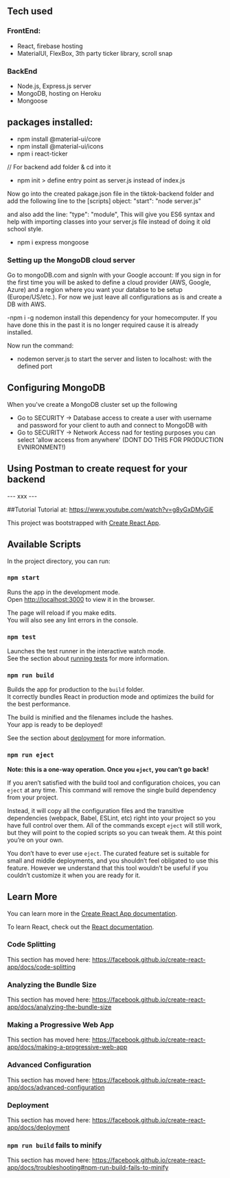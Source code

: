 ## Tech used

### FrontEnd:

- React, firebase hosting
- MaterialUI, FlexBox, 3th party ticker library, scroll snap

### BackEnd

- Node.js, Express.js server
- MongoDB, hosting on Heroku
- Mongoose

## packages installed:

- npm install @material-ui/core
- npm install @material-ui/icons
- npm i react-ticker

// For backend add folder & cd into it
- npm init > define entry point as server.js instead of index.js

Now go into the created pakage.json file in the tiktok-backend folder and add the following line to the [scripts] object:
 "start": "node server.js"
 
 and also add the line:
 "type": "module",
 This will give you ES6 syntax and help with importing classes into your server.js file instead of doing it old school style.
 
 - npm i express mongoose
 
 ### Setting up the MongoDB cloud server
 Go to mongoDB.com and signIn with your Google account:
 If you sign in for the first time you will be asked to define a cloud provider (AWS, Google, Azure) and a region where you want your databse to be setup (Europe/US/etc.). For now we just leave all configurations as is and create a DB with AWS.

-npm i -g nodemon
install this dependency for your homecomputer. If you have done this in the past it is no longer required cause it is already installed.

Now run the command:
- nodemon server.js to start the server and listen to localhost: with the defined port

## Configuring MongoDB
When you've create a MongoDB cluster set up the following
- Go to SECURITY -> Database access to create a user with username and password for your client to auth and connect to MongoDB with
- Go to SECURITY -> Network Access nad for testing purposes you can select 'allow access from anywhere' (DONT DO THIS FOR PRODUCTION EVNIRONMENT!)

## Using Postman to create request for your backend
--- xxx ---

##Tutorial
Tutorial at:
https://www.youtube.com/watch?v=g8yGxDMyGiE

This project was bootstrapped with [Create React App](https://github.com/facebook/create-react-app).

## Available Scripts

In the project directory, you can run:

### `npm start`

Runs the app in the development mode.<br />
Open [http://localhost:3000](http://localhost:3000) to view it in the browser.

The page will reload if you make edits.<br />
You will also see any lint errors in the console.

### `npm test`

Launches the test runner in the interactive watch mode.<br />
See the section about [running tests](https://facebook.github.io/create-react-app/docs/running-tests) for more information.

### `npm run build`

Builds the app for production to the `build` folder.<br />
It correctly bundles React in production mode and optimizes the build for the best performance.

The build is minified and the filenames include the hashes.<br />
Your app is ready to be deployed!

See the section about [deployment](https://facebook.github.io/create-react-app/docs/deployment) for more information.

### `npm run eject`

**Note: this is a one-way operation. Once you `eject`, you can’t go back!**

If you aren’t satisfied with the build tool and configuration choices, you can `eject` at any time. This command will remove the single build dependency from your project.

Instead, it will copy all the configuration files and the transitive dependencies (webpack, Babel, ESLint, etc) right into your project so you have full control over them. All of the commands except `eject` will still work, but they will point to the copied scripts so you can tweak them. At this point you’re on your own.

You don’t have to ever use `eject`. The curated feature set is suitable for small and middle deployments, and you shouldn’t feel obligated to use this feature. However we understand that this tool wouldn’t be useful if you couldn’t customize it when you are ready for it.

## Learn More

You can learn more in the [Create React App documentation](https://facebook.github.io/create-react-app/docs/getting-started).

To learn React, check out the [React documentation](https://reactjs.org/).

### Code Splitting

This section has moved here: https://facebook.github.io/create-react-app/docs/code-splitting

### Analyzing the Bundle Size

This section has moved here: https://facebook.github.io/create-react-app/docs/analyzing-the-bundle-size

### Making a Progressive Web App

This section has moved here: https://facebook.github.io/create-react-app/docs/making-a-progressive-web-app

### Advanced Configuration

This section has moved here: https://facebook.github.io/create-react-app/docs/advanced-configuration

### Deployment

This section has moved here: https://facebook.github.io/create-react-app/docs/deployment

### `npm run build` fails to minify

This section has moved here: https://facebook.github.io/create-react-app/docs/troubleshooting#npm-run-build-fails-to-minify
